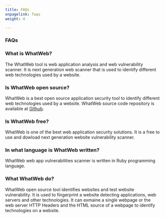 ```yaml
---
title: FAQs
onpagelink: faqs
weight: 4

---
```


### **FAQs**

### What is WhatWeb?
The WhatWeb tool is web application analysis and web vulnerability scanner. It is next generation web scanner that is used to identify different web technologies used by a website.
### Is WhatWeb open source?
WhatWeb is a best open source application security tool to identify different web technologies used by a website. WhatWeb source code repository is available at [Github](https://github.com/urbanadventurer/WhatWeb).
### Is WhatWeb free?
WhatWeb is one of the best web application security solutions. It is a free to use and dowload next generation website vulnerability scanner.
### In what language is WhatWeb written?
WhatWeb web app vulnerabilities scanner is written in Ruby programming language.
### What WhatWeb do?
WhatWeb open source tool identifies websites and test website vulnerability. It is used to fingerprint a website detecting applications, web servers and other technologies. It can exmaine a single webpage or the web server HTTP Headers and the HTML source of a webpage to identify technologies on a website.